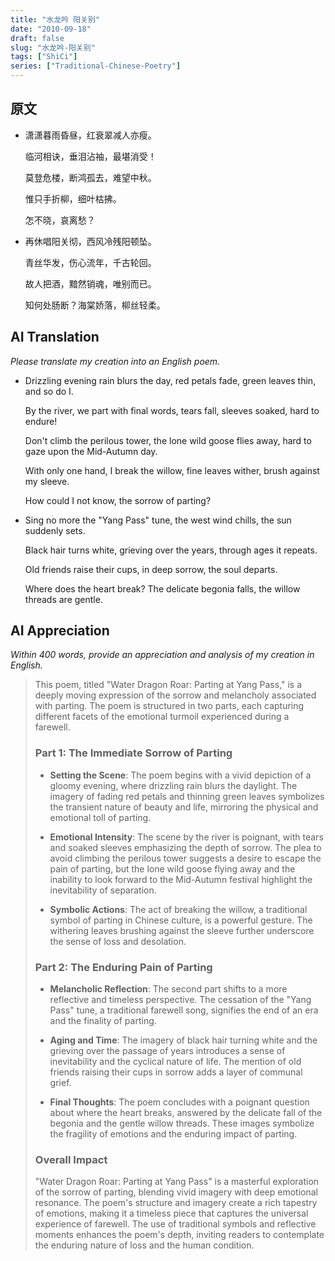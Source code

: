 ```yaml
---
title: "水龙吟 阳关别"
date: "2010-09-18"
draft: false
slug: "水龙吟-阳关别"
tags: ["ShiCi"]
series: ["Traditional-Chinese-Poetry"]
---
```


## 原文

* 潇潇暮雨昏昼，红衰翠减人亦瘦。
  
  临河相诀，垂泪沾袖，最堪消受！
  
  莫登危楼，断鸿孤去，难望中秋。
  
  惟只手折柳，细叶枯拂。
  
  怎不晓，哀离愁？
  
* 再休唱阳关彻，西风冷残阳顿坠。
  
  青丝华发，伤心流年，千古轮回。
  
  故人把酒，黯然销魂，唯别而已。
  
  知何处肠断？海棠娇落，柳丝轻柔。

## AI Translation

*Please translate my creation into an English poem.*

* Drizzling evening rain blurs the day, red petals fade, green leaves thin, and so do I.
  
  By the river, we part with final words, tears fall, sleeves soaked, hard to endure!
  
  Don't climb the perilous tower, the lone wild goose flies away, hard to gaze upon   the Mid-Autumn day.
  
  With only one hand, I break the willow, fine leaves wither, brush against my sleeve.
  
  How could I not know, the sorrow of parting?
  
* Sing no more the "Yang Pass" tune, the west wind chills, the sun suddenly sets.
  
  Black hair turns white, grieving over the years, through ages it repeats.
  
  Old friends raise their cups, in deep sorrow, the soul departs.
  
  Where does the heart break? The delicate begonia falls, the willow threads are   gentle.
  
## AI Appreciation

*Within 400 words, provide an appreciation and analysis of my creation in English.*

>This poem, titled "Water Dragon Roar: Parting at Yang Pass," is a deeply moving expression of the sorrow and melancholy associated with parting. The poem is structured in two parts, each capturing different facets of the emotional turmoil experienced during a farewell.
>
>### Part 1: The Immediate Sorrow of Parting
>
>* **Setting the Scene**: The poem begins with a vivid depiction of a gloomy evening, where drizzling rain blurs the daylight. The imagery of fading red petals and thinning green leaves symbolizes the transient nature of beauty and life, mirroring the physical and emotional toll of parting.
>
>* **Emotional Intensity**: The scene by the river is poignant, with tears and soaked sleeves emphasizing the depth of sorrow. The plea to avoid climbing the perilous tower suggests a desire to escape the pain of parting, but the lone wild goose flying away and the inability to look forward to the Mid-Autumn festival highlight the inevitability of separation.
>
>* **Symbolic Actions**: The act of breaking the willow, a traditional symbol of parting in Chinese culture, is a powerful gesture. The withering leaves brushing against the sleeve further underscore the sense of loss and desolation.
>
>### Part 2: The Enduring Pain of Parting
>
>* **Melancholic Reflection**: The second part shifts to a more reflective and timeless perspective. The cessation of the "Yang Pass" tune, a traditional farewell song, signifies the end of an era and the finality of parting.
>
>* **Aging and Time**: The imagery of black hair turning white and the grieving over the passage of years introduces a sense of inevitability and the cyclical nature of life. The mention of old friends raising their cups in sorrow adds a layer of communal grief.
>
>* **Final Thoughts**: The poem concludes with a poignant question about where the heart breaks, answered by the delicate fall of the begonia and the gentle willow threads. These images symbolize the fragility of emotions and the enduring impact of parting.
>
>### Overall Impact
>
>"Water Dragon Roar: Parting at Yang Pass" is a masterful exploration of the sorrow of parting, blending vivid imagery with deep emotional resonance. The poem's structure and imagery create a rich tapestry of emotions, making it a timeless piece that captures the universal experience of farewell. The use of traditional symbols and reflective moments enhances the poem's depth, inviting readers to contemplate the enduring nature of loss and the human condition.
